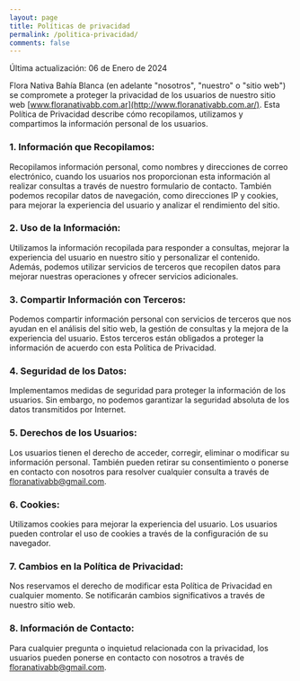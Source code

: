 ```yaml
---
layout: page
title: Políticas de privacidad
permalink: /politica-privacidad/
comments: false
---
```


Última actualización: 06 de Enero de 2024

Flora Nativa Bahía Blanca (en adelante "nosotros", "nuestro" o "sitio web") se compromete a proteger la privacidad de los usuarios de nuestro sitio web [www.floranativabb.com.ar](http://www.floranativabb.com.ar/). Esta Política de Privacidad describe cómo recopilamos, utilizamos y compartimos la información personal de los usuarios.

### **1. Información que Recopilamos:**

Recopilamos información personal, como nombres y direcciones de correo electrónico, cuando los usuarios nos proporcionan esta información al realizar consultas a través de nuestro formulario de contacto. También podemos recopilar datos de navegación, como direcciones IP y cookies, para mejorar la experiencia del usuario y analizar el rendimiento del sitio.

### **2. Uso de la Información:**

Utilizamos la información recopilada para responder a consultas, mejorar la experiencia del usuario en nuestro sitio y personalizar el contenido. Además, podemos utilizar servicios de terceros que recopilen datos para mejorar nuestras operaciones y ofrecer servicios adicionales.

### **3. Compartir Información con Terceros:**

Podemos compartir información personal con servicios de terceros que nos ayudan en el análisis del sitio web, la gestión de consultas y la mejora de la experiencia del usuario. Estos terceros están obligados a proteger la información de acuerdo con esta Política de Privacidad.

### **4. Seguridad de los Datos:**

Implementamos medidas de seguridad para proteger la información de los usuarios. Sin embargo, no podemos garantizar la seguridad absoluta de los datos transmitidos por Internet.

### **5. Derechos de los Usuarios:**

Los usuarios tienen el derecho de acceder, corregir, eliminar o modificar su información personal. También pueden retirar su consentimiento o ponerse en contacto con nosotros para resolver cualquier consulta a través de floranativabb@gmail.com.

### **6. Cookies:**

Utilizamos cookies para mejorar la experiencia del usuario. Los usuarios pueden controlar el uso de cookies a través de la configuración de su navegador.

### **7. Cambios en la Política de Privacidad:**

Nos reservamos el derecho de modificar esta Política de Privacidad en cualquier momento. Se notificarán cambios significativos a través de nuestro sitio web.

### **8. Información de Contacto:**

Para cualquier pregunta o inquietud relacionada con la privacidad, los usuarios pueden ponerse en contacto con nosotros a través de floranativabb@gmail.com.

